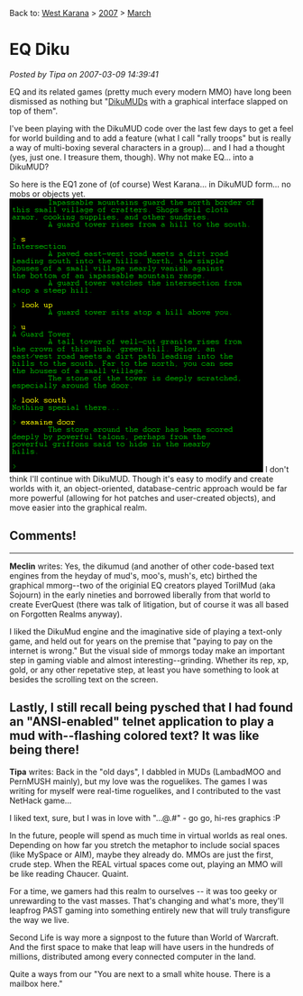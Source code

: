 Back to: [West Karana](/posts/westkarana.md) > [2007](/posts/2007/westkarana.md) > [March](./westkarana.md)
# EQ Diku

*Posted by Tipa on 2007-03-09 14:39:41*

EQ and its related games (pretty much every modern MMO) have long been dismissed as nothing but "[DikuMUDs](http://en.wikipedia.org/wiki/DikuMUD) with a graphical interface slapped on top of them".

I've been playing with the DikuMUD code over the last few days to get a feel for world building and to add a feature (what I call "rally troops" but is really a way of multi-boxing several characters in a group)... and I had a thought (yes, just one. I treasure them, though). Why not make EQ... into a DikuMUD?

So here is the EQ1 zone of (of course) West Karana... in DikuMUD form... no mobs or objects yet.
![diku.gif](../../../uploads/2007/03/diku.gif)
I don't think I'll continue with DikuMUD. Though it's easy to modify and create worlds with it, an object-oriented, database-centric approach would be far more powerful (allowing for hot patches and user-created objects), and move easier into the graphical realm.
## Comments!
---
**Meclin** writes: Yes, the dikumud (and another of other code-based text engines from the heyday of mud's, moo's, mush's, etc) birthed the graphical mmorg--two of the originial EQ creators played TorilMud (aka Sojourn) in the early nineties and borrowed liberally from that world to create EverQuest (there was talk of litigation, but of course it was all based on Forgotten Realms anyway).

I liked the DikuMud engine and the imaginative side of playing a text-only game, and held out for years on the premise that "paying to pay on the internet is wrong." But the visual side of mmorgs today make an important step in gaming viable and almost interesting--grinding. Whether its rep, xp, gold, or any other repetative step, at least you have something to look at besides the scrolling text on the screen.

Lastly, I still recall being pysched that I had found an "ANSI-enabled" telnet application to play a mud with--flashing colored text? It was like being there!
---
**Tipa** writes: Back in the "old days", I dabbled in MUDs (LambadMOO and PernMUSH mainly), but my love was the roguelikes. The games I was writing for myself were real-time roguelikes, and I contributed to the vast NetHack game...

I liked text, sure, but I was in love with "...@.#" - go go, hi-res graphics :P

In the future, people will spend as much time in virtual worlds as real ones. Depending on how far you stretch the metaphor to include social spaces (like MySpace or AIM), maybe they already do. MMOs are just the first, crude step. When the REAL virtual spaces come out, playing an MMO will be like reading Chaucer. Quaint.

For a time, we gamers had this realm to ourselves -- it was too geeky or unrewarding to the vast masses. That's changing and what's more, they'll leapfrog PAST gaming into something entirely new that will truly transfigure the way we live.

Second Life is way more a signpost to the future than World of Warcraft. And the first space to make that leap will have users in the hundreds of millions, distributed among every connected computer in the land.

Quite a ways from our "You are next to a small white house. There is a mailbox here."
